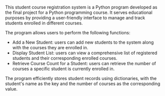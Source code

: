 This student course registration system is a Python program developed as the final project for a Python programming course. 
It serves educational purposes by providing a user-friendly interface to manage and track students enrolled in different courses.

The program allows users to perform the following functions:

- Add a New Student: users can add new students to the system along with the courses they are enrolled in. 
- Display Student List: users can view a comprehensive list of registered students and their corresponding enrolled courses.
- Retrieve Course Count for a Student: users can retrieve the number of courses a specific student is currently enrolled in.

The program efficiently stores student records using dictionaries, with the student's name as the key and the number of courses as the corresponding value. 
